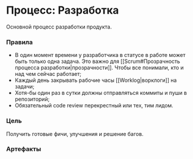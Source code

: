 # Процесс: Разработка
Основной процесс разработки продукта.

### Правила
- В один момент времени у разработчика в статусе в работе может быть только одна задача. Это важно для [[Scrum#Прозрачность процесса разработки|прозрачности]]. Чтобы все понимали, кто и над чем сейчас работает;
- Каждый день закрывать рабочие часы [[Worklog|ворклоги]] на задачи;
- Хотя-бы один раз в сутки должны отправляться коммиты и пуши в репозиторий;
- Обязательный code review перекрестный или тех, тим лидом.

### Цель
Получить готовые фичи, улучшения и решение багов.

### Артефакты
